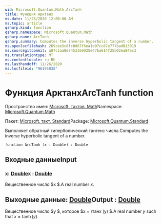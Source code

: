 ```yaml
---
uid: Microsoft.Quantum.Math.ArcTanh
title: Функция Арктанх
ms.date: 11/25/2020 12:00:00 AM
ms.topic: article
qsharp.kind: function
qsharp.namespace: Microsoft.Quantum.Math
qsharp.name: ArcTanh
qsharp.summary: Computes the inverse hyperbolic tangent of a number.
ms.openlocfilehash: 269cee5c8fc8d87f6ea1e97cc87e777bad813019
ms.sourcegitcommit: a87c1aa8e7453360025e47ba614f25b02ea84ec3
ms.translationtype: MT
ms.contentlocale: ru-RU
ms.lasthandoff: 11/26/2020
ms.locfileid: "96195838"
---
```

# <a name="arctanh-function"></a><span data-ttu-id="24361-102">Функция Арктанх</span><span class="sxs-lookup"><span data-stu-id="24361-102">ArcTanh function</span></span>

<span data-ttu-id="24361-103">Пространство имен: [Microsoft. тактов. Math](xref:Microsoft.Quantum.Math)</span><span class="sxs-lookup"><span data-stu-id="24361-103">Namespace: [Microsoft.Quantum.Math](xref:Microsoft.Quantum.Math)</span></span>

<span data-ttu-id="24361-104">Пакет: [Microsoft. такт. Standard](https://nuget.org/packages/Microsoft.Quantum.Standard)</span><span class="sxs-lookup"><span data-stu-id="24361-104">Package: [Microsoft.Quantum.Standard](https://nuget.org/packages/Microsoft.Quantum.Standard)</span></span>


<span data-ttu-id="24361-105">Выполняет обратный гиперболический тангенс числа.</span><span class="sxs-lookup"><span data-stu-id="24361-105">Computes the inverse hyperbolic tangent of a number.</span></span>

```qsharp
function ArcTanh (x : Double) : Double
```


## <a name="input"></a><span data-ttu-id="24361-106">Входные данные</span><span class="sxs-lookup"><span data-stu-id="24361-106">Input</span></span>

### <a name="x--double"></a><span data-ttu-id="24361-107">x: [Double](xref:microsoft.quantum.lang-ref.double)</span><span class="sxs-lookup"><span data-stu-id="24361-107">x : [Double](xref:microsoft.quantum.lang-ref.double)</span></span>

<span data-ttu-id="24361-108">Вещественное число $x $.</span><span class="sxs-lookup"><span data-stu-id="24361-108">A real number $x$.</span></span>



## <a name="output--double"></a><span data-ttu-id="24361-109">Выходные данные: [Double](xref:microsoft.quantum.lang-ref.double)</span><span class="sxs-lookup"><span data-stu-id="24361-109">Output : [Double](xref:microsoft.quantum.lang-ref.double)</span></span>

<span data-ttu-id="24361-110">Вещественное число $y $, которое $x = \танх (y) $.</span><span class="sxs-lookup"><span data-stu-id="24361-110">A real number $y$ such that $x = \tanh(y)$.</span></span>